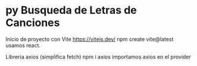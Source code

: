 # py Busqueda de Letras de Canciones

Inicio de proyecto con Vite https://vitejs.dev/
npm create vite@latest
usamos react.


Libreria axios (simplifica fetch)
npm i axios
importamos axios en el provider
